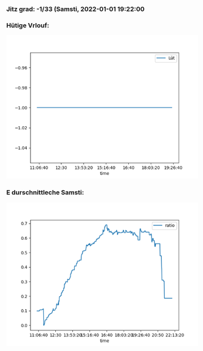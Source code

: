 ### Jitz grad: -1/33 (Samsti, 2022-01-01 19:22:00

### Hütige Vrlouf:
![Graph](Today.png)

### E durschnittleche Samsti:
![Graph](Samsti.png)